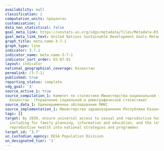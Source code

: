 ```yaml
---
availability: null
classification: 2
computation_units: процентах
customisation: 1
data_non_statistical: false
goal_meta_link: https://unstats.un.org/sdgs/metadata/files/Metadata-03-07-01.pdf
goal_meta_link_text: United Nations Sustainable Development Goals Metadata (pdf 865kB)
graph_title: meta.name-3-7-1
graph_type: line
indicator: 3.7.1
indicator_name: meta.name-3-7-1
indicator_sort_order: 03-07-01
layout: indicator
national_geographical_coverage: Казахстан
permalink: /3-7-1/
published: true
reporting_status: complete
sdg_goal: '3'
source_active_1: true
source_compilation_1: Комитет по статистике Министерства национальной экономики Республики
  Казахстан  (Управление социальной и демографической статистики)
source_data_1: Единовременное обследование МИКС
source_implementation_1: Министерство здравоохранения Республики Казахстан
tags: []
target: By 2030, ensure universal access to sexual and reproductive health-care services,
  including for family planning, information and education, and the integration of
  reproductive health into national strategies and programmes
target_id: '3.7'
un_custodian_agency: DESA Population Division
un_designated_tier: '1'
---
```

